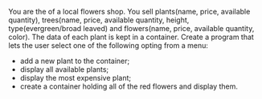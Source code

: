 You are the of a local flowers shop. You sell plants(name, price, available quantity),
trees(name, price, available quantity, height, type(evergreen/broad leaved)
and flowers(name, price, available quantity, color). The data of each plant is kept in a container.
Create a program that lets the user select one of the following opting from a menu:
- add a new plant to the container;
- display all available plants;
- display the most expensive plant;
- create a container holding all of the red flowers and display them.
